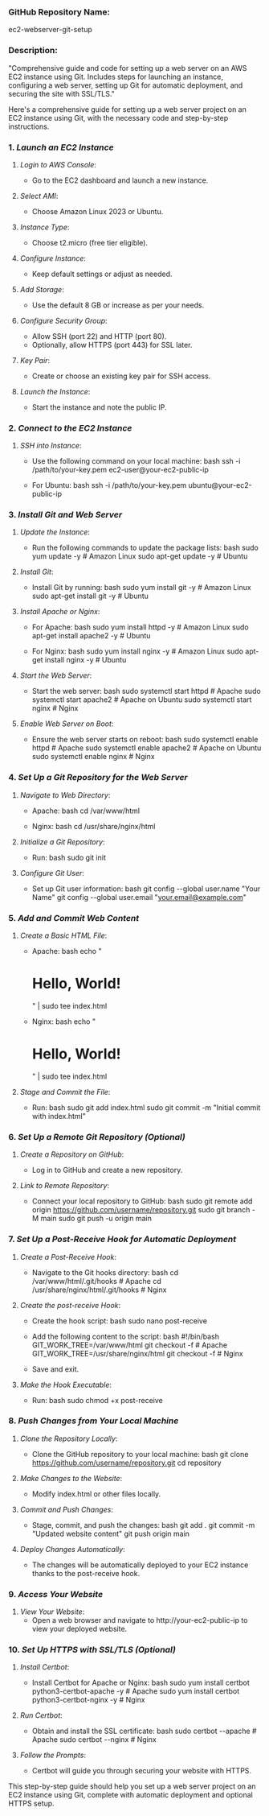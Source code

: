 ### GitHub Repository Name:
ec2-webserver-git-setup

### Description:
"Comprehensive guide and code for setting up a web server on an AWS EC2 instance using Git. Includes steps for launching an instance, configuring a web server, setting up Git for automatic deployment, and securing the site with SSL/TLS."

Here's a comprehensive guide for setting up a web server project on an EC2 instance using Git, with the necessary code and step-by-step instructions.

### 1. *Launch an EC2 Instance*

1. *Login to AWS Console*:
   - Go to the EC2 dashboard and launch a new instance.

2. *Select AMI*:
   - Choose Amazon Linux 2023 or Ubuntu.

3. *Instance Type*:
   - Choose t2.micro (free tier eligible).

4. *Configure Instance*:
   - Keep default settings or adjust as needed.

5. *Add Storage*:
   - Use the default 8 GB or increase as per your needs.

6. *Configure Security Group*:
   - Allow SSH (port 22) and HTTP (port 80).
   - Optionally, allow HTTPS (port 443) for SSL later.

7. *Key Pair*:
   - Create or choose an existing key pair for SSH access.

8. *Launch the Instance*:
   - Start the instance and note the public IP.

### 2. *Connect to the EC2 Instance*

1. *SSH into Instance*:
   - Use the following command on your local machine:
     bash
     ssh -i /path/to/your-key.pem ec2-user@your-ec2-public-ip
     
   - For Ubuntu:
     bash
     ssh -i /path/to/your-key.pem ubuntu@your-ec2-public-ip
     

### 3. *Install Git and Web Server*

1. *Update the Instance*:
   - Run the following commands to update the package lists:
     bash
     sudo yum update -y    # Amazon Linux
     sudo apt-get update -y # Ubuntu
     

2. *Install Git*:
   - Install Git by running:
     bash
     sudo yum install git -y    # Amazon Linux
     sudo apt-get install git -y # Ubuntu
     

3. *Install Apache or Nginx*:
   - For Apache:
     bash
     sudo yum install httpd -y    # Amazon Linux
     sudo apt-get install apache2 -y # Ubuntu
     
   - For Nginx:
     bash
     sudo yum install nginx -y    # Amazon Linux
     sudo apt-get install nginx -y # Ubuntu
     

4. *Start the Web Server*:
   - Start the web server:
     bash
     sudo systemctl start httpd    # Apache
     sudo systemctl start apache2  # Apache on Ubuntu
     sudo systemctl start nginx    # Nginx
     

5. *Enable Web Server on Boot*:
   - Ensure the web server starts on reboot:
     bash
     sudo systemctl enable httpd    # Apache
     sudo systemctl enable apache2  # Apache on Ubuntu
     sudo systemctl enable nginx    # Nginx
     

### 4. *Set Up a Git Repository for the Web Server*

1. *Navigate to Web Directory*:
   - Apache:
     bash
     cd /var/www/html
     
   - Nginx:
     bash
     cd /usr/share/nginx/html
     

2. *Initialize a Git Repository*:
   - Run:
     bash
     sudo git init
     

3. *Configure Git User*:
   - Set up Git user information:
     bash
     git config --global user.name "Your Name"
     git config --global user.email "your.email@example.com"
     

### 5. *Add and Commit Web Content*

1. *Create a Basic HTML File*:
   - Apache:
     bash
     echo "<h1>Hello, World!</h1>" | sudo tee index.html
     
   - Nginx:
     bash
     echo "<h1>Hello, World!</h1>" | sudo tee index.html
     

2. *Stage and Commit the File*:
   - Run:
     bash
     sudo git add index.html
     sudo git commit -m "Initial commit with index.html"
     

### 6. *Set Up a Remote Git Repository (Optional)*

1. *Create a Repository on GitHub*:
   - Log in to GitHub and create a new repository.

2. *Link to Remote Repository*:
   - Connect your local repository to GitHub:
     bash
     sudo git remote add origin https://github.com/username/repository.git
     sudo git branch -M main
     sudo git push -u origin main
     

### 7. *Set Up a Post-Receive Hook for Automatic Deployment*

1. *Create a Post-Receive Hook*:
   - Navigate to the Git hooks directory:
     bash
     cd /var/www/html/.git/hooks    # Apache
     cd /usr/share/nginx/html/.git/hooks # Nginx
     

2. *Create the post-receive Hook*:
   - Create the hook script:
     bash
     sudo nano post-receive
     
   - Add the following content to the script:
     bash
     #!/bin/bash
     GIT_WORK_TREE=/var/www/html git checkout -f   # Apache
     GIT_WORK_TREE=/usr/share/nginx/html git checkout -f # Nginx
     
   - Save and exit.

3. *Make the Hook Executable*:
   - Run:
     bash
     sudo chmod +x post-receive
     

### 8. *Push Changes from Your Local Machine*

1. *Clone the Repository Locally*:
   - Clone the GitHub repository to your local machine:
     bash
     git clone https://github.com/username/repository.git
     cd repository
     

2. *Make Changes to the Website*:
   - Modify index.html or other files locally.

3. *Commit and Push Changes*:
   - Stage, commit, and push the changes:
     bash
     git add .
     git commit -m "Updated website content"
     git push origin main
     

4. *Deploy Changes Automatically*:
   - The changes will be automatically deployed to your EC2 instance thanks to the post-receive hook.

### 9. *Access Your Website*

1. *View Your Website*:
   - Open a web browser and navigate to http://your-ec2-public-ip to view your deployed website.

### 10. *Set Up HTTPS with SSL/TLS (Optional)*

1. *Install Certbot*:
   - Install Certbot for Apache or Nginx:
     bash
     sudo yum install certbot python3-certbot-apache -y   # Apache
     sudo yum install certbot python3-certbot-nginx -y    # Nginx
     

2. *Run Certbot*:
   - Obtain and install the SSL certificate:
     bash
     sudo certbot --apache    # Apache
     sudo certbot --nginx     # Nginx
     

3. *Follow the Prompts*:
   - Certbot will guide you through securing your website with HTTPS.

This step-by-step guide should help you set up a web server project on an EC2 instance using Git, complete with automatic deployment and optional HTTPS setup.
